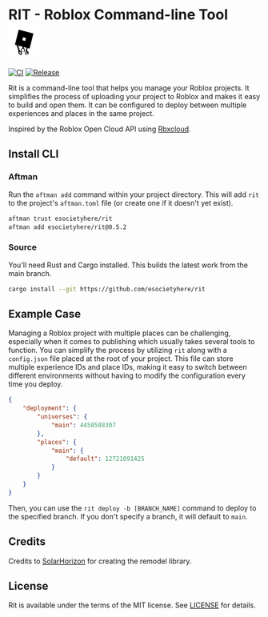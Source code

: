 # RIT - Roblox Command-line Tool ![Logo](icon.png)

[![CI](https://github.com/Esocietyhere/rit/workflows/CI/badge.svg)](https://github.com/Esocietyhere/rit/actions/workflows/ci.yml)
[![Release](https://github.com/Esocietyhere/rit/actions/workflows/release.yml/badge.svg?event=push)](https://github.com/Esocietyhere/rit/actions/workflows/release.yml)

Rit is a command-line tool that helps you manage your Roblox projects. It simplifies the process of uploading your project to Roblox and makes it easy to build and open them. It can be configured to deploy between multiple experiences and places in the same project.

Inspired by the Roblox Open Cloud API using [Rbxcloud](https://github.com/Sleitnick/rbxcloud).

## Install CLI
### Aftman
Run the `aftman add` command within your project directory. This will add `rit` to the project's `aftman.toml` file (or create one if it doesn't yet exist).
```sh
aftman trust esocietyhere/rit
aftman add esocietyhere/rit@0.5.2
```

### Source
You'll need Rust and Cargo installed. This builds the latest work from the main branch.
```sh
cargo install --git https://github.com/esocietyhere/rit
```

## Example Case
Managing a Roblox project with multiple places can be challenging, especially when it comes to publishing which usually takes several tools to function. You can simplify the process by utilizing `rit` along with a `config.json` file placed at the root of your project. This file can store multiple experience IDs and place IDs, making it easy to switch between different environments without having to modify the configuration every time you deploy.
```json
{
    "deployment": {
        "universes": {
            "main": 4458588307
        },
        "places": {
            "main": {
                "default": 12721091425
            }
        }
    }
}
```

Then, you can use the `rit deploy -b [BRANCH_NAME]` command to deploy to the specified branch. If you don't specify a branch, it will default to `main`.

## Credits
Credits to [SolarHorizon](https://github.com/solarhorizon) for creating the remodel library.

## License
Rit is available under the terms of the MIT license. See [LICENSE](LICENSE.md) for details.